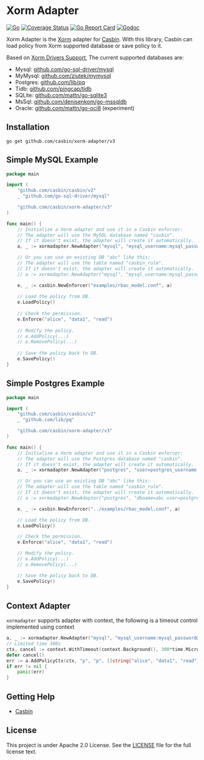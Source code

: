 # Xorm Adapter

[![Go](https://github.com/casbin/xorm-adapter/actions/workflows/ci.yml/badge.svg)](https://github.com/casbin/xorm-adapter/actions/workflows/ci.yml)
[![Coverage Status](https://coveralls.io/repos/github/casbin/xorm-adapter/badge.svg?branch=master)](https://coveralls.io/github/casbin/xorm-adapter?branch=master)
[![Go Report Card](https://goreportcard.com/badge/github.com/casbin/xorm-adapter)](https://goreportcard.com/report/github.com/casbin/xorm-adapter)
[![Godoc](https://godoc.org/github.com/casbin/xorm-adapter?status.svg)](https://godoc.org/github.com/casbin/xorm-adapter)

Xorm Adapter is the [Xorm](https://gitea.com/xorm/xorm) adapter for [Casbin](https://github.com/casbin/casbin). With this library, Casbin can load policy from Xorm supported database or save policy to it.

Based on [Xorm Drivers Support](https://gitea.com/xorm/xorm#drivers-support), The current supported databases are:

- Mysql: [github.com/go-sql-driver/mysql](https://github.com/go-sql-driver/mysql)
- MyMysql: [github.com/ziutek/mymysql](https://github.com/ziutek/mymysql/tree/master/godrv)
- Postgres: [github.com/lib/pq](https://github.com/lib/pq)
- Tidb: [github.com/pingcap/tidb](https://github.com/pingcap/tidb)
- SQLite: [github.com/mattn/go-sqlite3](https://github.com/mattn/go-sqlite3)
- MsSql: [github.com/denisenkom/go-mssqldb](https://github.com/denisenkom/go-mssqldb)
- Oracle: [github.com/mattn/go-oci8](https://github.com/mattn/go-oci8) (experiment)

## Installation

    go get github.com/casbin/xorm-adapter/v3

## Simple MySQL Example

```go
package main

import (
	"github.com/casbin/casbin/v2"
	_ "github.com/go-sql-driver/mysql"

	"github.com/casbin/xorm-adapter/v3"
)

func main() {
	// Initialize a Xorm adapter and use it in a Casbin enforcer:
	// The adapter will use the MySQL database named "casbin".
	// If it doesn't exist, the adapter will create it automatically.
	a, _ := xormadapter.NewAdapter("mysql", "mysql_username:mysql_password@tcp(127.0.0.1:3306)/") // Your driver and data source. 

	// Or you can use an existing DB "abc" like this:
	// The adapter will use the table named "casbin_rule".
	// If it doesn't exist, the adapter will create it automatically.
	// a := xormadapter.NewAdapter("mysql", "mysql_username:mysql_password@tcp(127.0.0.1:3306)/abc", true)

	e, _ := casbin.NewEnforcer("examples/rbac_model.conf", a)
	
	// Load the policy from DB.
	e.LoadPolicy()
	
	// Check the permission.
	e.Enforce("alice", "data1", "read")
	
	// Modify the policy.
	// e.AddPolicy(...)
	// e.RemovePolicy(...)
	
	// Save the policy back to DB.
	e.SavePolicy()
}
```

## Simple Postgres Example

```go
package main

import (
	"github.com/casbin/casbin/v2"
	_ "github.com/lib/pq"

	"github.com/casbin/xorm-adapter/v3"
)

func main() {
	// Initialize a Xorm adapter and use it in a Casbin enforcer:
	// The adapter will use the Postgres database named "casbin".
	// If it doesn't exist, the adapter will create it automatically.
	a, _ := xormadapter.NewAdapter("postgres", "user=postgres_username password=postgres_password host=127.0.0.1 port=5432 sslmode=disable") // Your driver and data source.

	// Or you can use an existing DB "abc" like this:
	// The adapter will use the table named "casbin_rule".
	// If it doesn't exist, the adapter will create it automatically.
	// a := xormadapter.NewAdapter("postgres", "dbname=abc user=postgres_username password=postgres_password host=127.0.0.1 port=5432 sslmode=disable", true)

	e, _ := casbin.NewEnforcer("../examples/rbac_model.conf", a)

	// Load the policy from DB.
	e.LoadPolicy()

	// Check the permission.
	e.Enforce("alice", "data1", "read")

	// Modify the policy.
	// e.AddPolicy(...)
	// e.RemovePolicy(...)

	// Save the policy back to DB.
	e.SavePolicy()
}
```

## Context Adapter

`xormadapter` supports adapter with context, the following is a timeout control implemented using context

```go
a, _ := xormadapter.NewAdapter("mysql", "mysql_username:mysql_password@tcp(127.0.0.1:3306)/") // Your driver and data source. 
// Limited time 300s
ctx, cancel := context.WithTimeout(context.Background(), 300*time.Microsecond)
defer cancel()
err := a.AddPolicyCtx(ctx, "p", "p", []string{"alice", "data1", "read"})
if err != nil {
    panic(err)
}
```

## Getting Help

- [Casbin](https://github.com/casbin/casbin)

## License

This project is under Apache 2.0 License. See the [LICENSE](LICENSE) file for the full license text.
